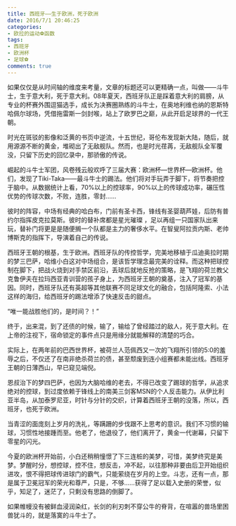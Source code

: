 ```yaml
---
title: 西班牙——生于欧洲，死于欧洲
date: 2016/7/1 20:46:25
categories:
- 欧拉的运动⚽️函数
tags:
- 西班牙
- 欧洲杯
- 足球⚽️
comments: true
---
```


如果仅仅是从时间轴的维度来考量，文章的标题还可以更精确一点，叫做——斗牛士，生于意大利，死于意大利。08年夏天，西班牙队正是踩着意大利的肩膀，从专业的杯赛外围逗猫选手，成长为决赛圈熟练的斗牛士，在奥地利维也纳的恩斯特哈佩尔球场，凭借拖雷斯一剑封喉，站上了欧罗巴之巅，从此开启足球界的一代王朝。

时光在斑驳的影像和泛黄的书页中逆流，十五世纪，哥伦布发现新大陆，随后，就用源源不断的黄金，堆砌出了无敌舰队。然而，也是时光荏苒，无敌舰队全军覆没，只留下历史的回忆录中，那骄傲的传说。

崛起的斗牛士军团，风卷残云般欢呼了三届大赛：欧洲杯—世界杯—欧洲杯。他们，发现了Tiki-Taka——最斗牛士的踢法。他们将对手玩弄于脚下，将节奏把控于脑中。从数据统计上看，70%以上的控球率，90%以上的传球成功率，碾压性优势的传球次数，不败，连胜，零封……

彼时的阵容，中场有经典的哈白布，门前有圣卡西，锋线有圣婴葫芦娃，后防有普约尔指挥皮克拉莫斯。彼时的替补席都是星光璀璨 ，足以再组一只国家队出来玩，替补门将更是是随便搁一个队都是主力的奢侈水平。在智叟阿拉贡内斯、老帅博斯克的指挥下，导演着自己的传说。

西班牙王朝的根基，生于欧洲。西班牙队的传控哲学，完美地移植于瓜迪奥拉时期的梦三巴萨，哈维小白这对中场组合，是该哲学理念最完美的诠释。而这种把球控制在脚下，把战火烧到对手禁区前沿，丢球后就地反抢的策略，是飞翔的荷兰教父克鲁伊夫在拉玛西亚青训营的孩子身上，为西班牙王朝的奠基，注入了冠军的基因。同时，西班牙队还有英超等其他联赛不同足球文化的融合，包括阿隆索、小法这样的海归，给西班牙的踢法增添了快速反击的甜点。

“唯一能战胜他们的，是时间？！”

终于，出来混，到了还债的时候，输了，输给了曾经踏过的敌人，死于意大利。在上帝的注视下，宿命锁定的事件点只是用缘分就能解释的清楚的巧合。

实际上，在两年前的巴西世界杯，被荷兰人范佩西又一次的飞翔所引领的5:0的羞辱之后，不仅还了在南非绝杀荷兰的债，甚至颓废到连小组赛都未能出线。西班牙王朝的日薄西山，早已窥见端倪。

恩叔治下的梦四巴萨，也因为大脑哈维的老去，不得已改变了踢球的哲学，从追求绝对的控球，到过度依赖于锋线上的南美三剑客MSN的个人反击能力。从伊比利亚半岛，从加泰罗尼亚，时针与分针的交织，计算着西班牙王朝的没落，所以，西班牙，也死于欧洲。

当青涩的面庞刻上岁月的洗礼，等蹒跚的步伐跟不上思考的意识。我们不习惯的输球，习惯性地接踵而至。他老了，他退役了，他们离开了，黄金一代谢幕，只留下零星的闪光。

今夏的欧洲杯开始前，小白还稍稍憧憬了下三连桩的美梦，可惜，美梦终究是美梦。梦醒时分，想控球，控不住，想反击，冲不起，以往那种非要由后卫开始组织进攻，恨不得把球传进球门的霸气，只能萦绕在岁月的上空。斗志，还有一点，那是属于卫冕冠军的荣光和尊严，只是，不够……获得了足以载入史册的荣誉，似乎，知足了，迷茫了，只剩没有思路的倒脚了。

如果帷幔没有被鲜血浸润染红，长剑的利刃刺不穿公牛的脊背，在喧嚣的兽场里困兽犹斗的，就是落寞的斗牛士了。